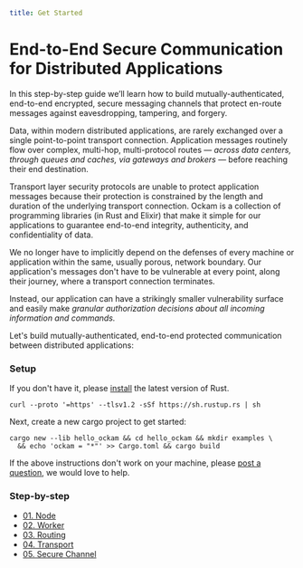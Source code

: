 ```yaml
title: Get Started
```

# End-to-End Secure Communication for Distributed Applications

In this step-by-step guide we’ll learn how to build mutually-authenticated, end-to-end encrypted,
secure messaging channels that protect en-route messages against eavesdropping, tampering, and forgery.

Data, within modern distributed applications, are rarely exchanged over a single point-to-point
transport connection. Application messages routinely flow over complex, multi-hop, multi-protocol
routes — _across data centers, through queues and caches, via gateways and brokers_ — before reaching
their end destination.

Transport layer security protocols are unable to protect application messages because their protection
is constrained by the length and duration of the underlying transport connection. Ockam is a collection of
programming libraries (in Rust and Elixir) that make it simple for our applications to guarantee end-to-end
integrity, authenticity, and confidentiality of data.

We no longer have to implicitly depend on the defenses of every machine or application within the same,
usually porous, network boundary. Our application's messages don't have to be vulnerable at every point,
along their journey, where a transport connection terminates.

Instead, our application can have a strikingly smaller vulnerability surface and easily make
_granular authorization decisions about all incoming information and commands._

Let's build mutually-authenticated, end-to-end protected communication between distributed applications:

### Setup

If you don't have it, please [install](https://www.rust-lang.org/tools/install) the latest version of Rust.

```
curl --proto '=https' --tlsv1.2 -sSf https://sh.rustup.rs | sh
```

Next, create a new cargo project to get started:

```
cargo new --lib hello_ockam && cd hello_ockam && mkdir examples \
  && echo 'ockam = "*"' >> Cargo.toml && cargo build
```

If the above instructions don't work on your machine, please
[post a question](https://github.com/ockam-network/ockam/discussions/1642),
we would love to help.

### Step-by-step

<ul>
<li><a href="./01-node#readme">01. Node</a></li>
<li><a href="./02-worker#readme">02. Worker</a>
<li><a href="./03-routing#readme">03. Routing</a></li>
<li><a href="./04-transport#readme">04. Transport</a></li>
<li><a href="./05-secure-channel#readme">05. Secure Channel</a></li>
</ul>

<div style="display: none; visibility: hidden;">
<hr><b>Next:</b> <a href="./01-node#readme">01. Node</a>
</div>
